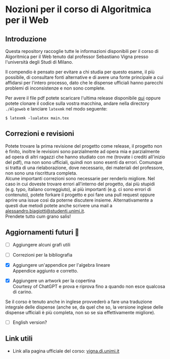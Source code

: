 # Nozioni per il corso di Algoritmica per il Web 
## Introduzione
Questa repository raccoglie tutte le informazioni disponibili per il corso di Algoritmica per il Web tenuto dal professor Sebastiano Vigna presso l'università degli Studi di Milano.

Il compendio è pensato per evitare a chi studia per questo esame, il più possibile, di consultare fonti alternative e di avere una fonte principale a cui affidarsi per l'intero processo, dato che le dispense ufficiali hanno parecchi problemi di inconsistenze e non sono complete.

Per avere il file pdf potete scaricare l'ultima release disponibile <a href="https://github.com/S3gmentati0nFault/Algoweb/releases">qui</a> oppure potete clonare il codice sulla vostra macchina, andare nella directory `./Algoweb` e lanciare `latexmk` nel modo seguente:
```
$ latexmk -lualatex main.tex
```

## Correzioni e revisioni
Potete trovare la prima revisione del progetto come release, il progetto non è finito, inoltre le revisioni sono parzialmente ad opera mia e parzialmente ad opera di altri ragazzi che hanno studiato con me (trovate i crediti all'inizio del pdf), ma non sono ufficiali, quindi non sono esenti da errori. Comunque si tratta di una rielaborazione, dove necessario, dei materiali del professore, non sono una riscrittura completa.
<br>
Alcune importanti correzioni sono necessarie per renderlo migliore. Nel caso in cui doveste trovare errori all'interno del progetto, dai più stupidi (e.g. typo, italiano correggiuto), ai più importanti (e.g. ci sono errori di contenuto), potete forkare il progetto e poi fare una pull request oppure aprire una issue così da poterne discutere insieme. Alternativamente a questi due metodi potete anche scrivere una mail a <a href="mailto:alessandro.biagiotti@studenti.unimi.it">alessandro.biagiotti@studenti.unimi.it</a>.
<br>
Prendete tutto cum grano salis!

## Aggiornamenti futuri 👷
  
  - [ ] Aggiungere alcuni grafi utili
  
  - [ ] Correzioni per la bibliografia
  
  - [x] Aggiungere un'appendice per l'algebra lineare<br>
        Appendice aggiunto e corretto.
  
  - [x] Aggiungere un artwork per la copertina<br>
        Courtesy of ChatGPT e prova e riprova fino a quando non esce qualcosa di carino.

Se il corso è tenuto anche in inglese provvederò a fare una traduzione integrale delle dispense (anche se, da quel che so, la versione inglese delle dispense ufficiali è più completa, non so se sia effettivamente migliore).

  - [ ] English version?

## Link utili
  - Link alla pagina ufficiale del corso: <a href="https://vigna.di.unimi.it/algoweb/">vigna.di.unimi.it</a>
  
